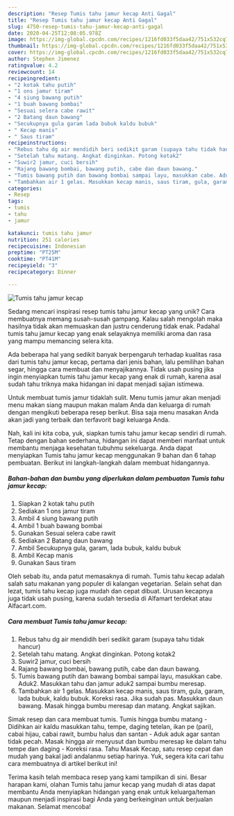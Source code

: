 ```yaml
---
description: "Resep Tumis tahu jamur kecap Anti Gagal"
title: "Resep Tumis tahu jamur kecap Anti Gagal"
slug: 4750-resep-tumis-tahu-jamur-kecap-anti-gagal
date: 2020-04-25T12:08:05.978Z
image: https://img-global.cpcdn.com/recipes/1216fd033f5daa42/751x532cq70/tumis-tahu-jamur-kecap-foto-resep-utama.jpg
thumbnail: https://img-global.cpcdn.com/recipes/1216fd033f5daa42/751x532cq70/tumis-tahu-jamur-kecap-foto-resep-utama.jpg
cover: https://img-global.cpcdn.com/recipes/1216fd033f5daa42/751x532cq70/tumis-tahu-jamur-kecap-foto-resep-utama.jpg
author: Stephen Jimenez
ratingvalue: 4.2
reviewcount: 14
recipeingredient:
- "2 kotak tahu putih"
- "1 ons jamur tiram"
- "4 siung bawang putih"
- "1 buah bawang bombai"
- "Sesuai selera cabe rawit"
- "2 Batang daun bawang"
- "Secukupnya gula garam lada bubuk kaldu bubuk"
- " Kecap manis"
- " Saus tiram"
recipeinstructions:
- "Rebus tahu dg air mendidih beri sedikit garam (supaya tahu tidak hancur)"
- "Setelah tahu matang. Angkat dinginkan. Potong kotak2"
- "Suwir2 jamur, cuci bersih"
- "Rajang bawang bombai, bawang putih, cabe dan daun bawang."
- "Tumis bawang putih dan bawang bombai sampai layu, masukkan cabe. Aduk2. Masukkan tahu dan jamur aduk2 sampai bumbu meresap."
- "Tambahkan air 1 gelas. Masukkan kecap manis, saus tiram, gula, garam, lada bubuk, kaldu bubuk. Koreksi rasa. Jika sudah pas. Masukkan daun bawang. Masak hingga bumbu meresap dan matang. Angkat sajikan."
categories:
- Resep
tags:
- tumis
- tahu
- jamur

katakunci: tumis tahu jamur 
nutrition: 251 calories
recipecuisine: Indonesian
preptime: "PT25M"
cooktime: "PT41M"
recipeyield: "3"
recipecategory: Dinner

---
```



![Tumis tahu jamur kecap](https://img-global.cpcdn.com/recipes/1216fd033f5daa42/751x532cq70/tumis-tahu-jamur-kecap-foto-resep-utama.jpg)

Sedang mencari inspirasi resep tumis tahu jamur kecap yang unik? Cara membuatnya memang susah-susah gampang. Kalau salah mengolah maka hasilnya tidak akan memuaskan dan justru cenderung tidak enak. Padahal tumis tahu jamur kecap yang enak selayaknya memiliki aroma dan rasa yang mampu memancing selera kita.

Ada beberapa hal yang sedikit banyak berpengaruh terhadap kualitas rasa dari tumis tahu jamur kecap, pertama dari jenis bahan, lalu pemilihan bahan segar, hingga cara membuat dan menyajikannya. Tidak usah pusing jika ingin menyiapkan tumis tahu jamur kecap yang enak di rumah, karena asal sudah tahu triknya maka hidangan ini dapat menjadi sajian istimewa.

Untuk membuat tumis jamur tidaklah sulit. Menu tumis jamur akan menjadi menu makan siang maupun makan malam Anda dan keluarga di rumah dengan mengikuti beberapa resep berikut. Bisa saja menu masakan Anda akan jadi yang terbaik dan terfavorit bagi keluarga Anda.


Nah, kali ini kita coba, yuk, siapkan tumis tahu jamur kecap sendiri di rumah. Tetap dengan bahan sederhana, hidangan ini dapat memberi manfaat untuk membantu menjaga kesehatan tubuhmu sekeluarga. Anda dapat menyiapkan Tumis tahu jamur kecap menggunakan 9 bahan dan 6 tahap pembuatan. Berikut ini langkah-langkah dalam membuat hidangannya.

<!--inarticleads1-->

##### Bahan-bahan dan bumbu yang diperlukan dalam pembuatan Tumis tahu jamur kecap:

1. Siapkan 2 kotak tahu putih
1. Sediakan 1 ons jamur tiram
1. Ambil 4 siung bawang putih
1. Ambil 1 buah bawang bombai
1. Gunakan Sesuai selera cabe rawit
1. Sediakan 2 Batang daun bawang
1. Ambil Secukupnya gula, garam, lada bubuk, kaldu bubuk
1. Ambil  Kecap manis
1. Gunakan  Saus tiram


Oleh sebab itu, anda patut memasaknya di rumah. Tumis tahu kecap adalah salah satu makanan yang populer di kalangan vegetarian. Selain sehat dan lezat, tumis tahu kecap juga mudah dan cepat dibuat. Urusan kecapnya juga tidak usah pusing, karena sudah tersedia di Alfamart terdekat atau Alfacart.com. 

<!--inarticleads2-->

##### Cara membuat Tumis tahu jamur kecap:

1. Rebus tahu dg air mendidih beri sedikit garam (supaya tahu tidak hancur)
1. Setelah tahu matang. Angkat dinginkan. Potong kotak2
1. Suwir2 jamur, cuci bersih
1. Rajang bawang bombai, bawang putih, cabe dan daun bawang.
1. Tumis bawang putih dan bawang bombai sampai layu, masukkan cabe. Aduk2. Masukkan tahu dan jamur aduk2 sampai bumbu meresap.
1. Tambahkan air 1 gelas. Masukkan kecap manis, saus tiram, gula, garam, lada bubuk, kaldu bubuk. Koreksi rasa. Jika sudah pas. Masukkan daun bawang. Masak hingga bumbu meresap dan matang. Angkat sajikan.


Simak resep dan cara membuat tumis. Tumis hingga bumbu matang - Didihkan air kaldu masukkan tahu, tempe, daging tetelan, ikan pe (pari), cabai hijau, cabai rawit, bumbu halus dan santan - Aduk aduk agar santan tidak pecah. Masak hingga air menyusut dan bumbu meresap ke dalam tahu tempe dan daging - Koreksi rasa. Tahu Masak Kecap, satu resep cepat dan mudah yang bakal jadi andalanmu setiap harinya. Yuk, segera kita cari tahu cara membuatnya di artikel berikut ini! 

Terima kasih telah membaca resep yang kami tampilkan di sini. Besar harapan kami, olahan Tumis tahu jamur kecap yang mudah di atas dapat membantu Anda menyiapkan hidangan yang enak untuk keluarga/teman maupun menjadi inspirasi bagi Anda yang berkeinginan untuk berjualan makanan. Selamat mencoba!
